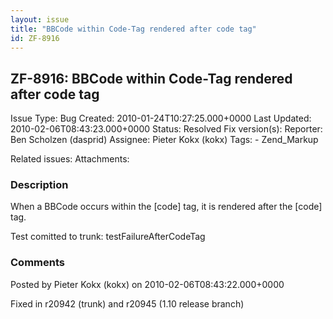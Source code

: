 ```yaml
---
layout: issue
title: "BBCode within Code-Tag rendered after code tag"
id: ZF-8916
---
```


ZF-8916: BBCode within Code-Tag rendered after code tag
-------------------------------------------------------

 Issue Type: Bug Created: 2010-01-24T10:27:25.000+0000 Last Updated: 2010-02-06T08:43:23.000+0000 Status: Resolved Fix version(s): 
 Reporter:  Ben Scholzen (dasprid)  Assignee:  Pieter Kokx (kokx)  Tags: - Zend\_Markup
 
 Related issues: 
 Attachments: 
### Description

When a BBCode occurs within the [code] tag, it is rendered after the [code] tag.

Test comitted to trunk: testFailureAfterCodeTag

 

 

### Comments

Posted by Pieter Kokx (kokx) on 2010-02-06T08:43:22.000+0000

Fixed in r20942 (trunk) and r20945 (1.10 release branch)

 

 